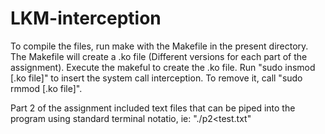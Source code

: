 # LKM-interception

To compile the files, run make with the Makefile in the present directory. The Makefile will create a .ko file (Different versions for each part of the assignment). Execute the makeful to create the .ko file. Run "sudo insmod [.ko file]" to insert the system call interception. To remove it, call "sudo rmmod [.ko file]".

Part 2 of the assignment included text files that can be piped into the program using standard terminal notatio, ie: "./p2<test.txt"
